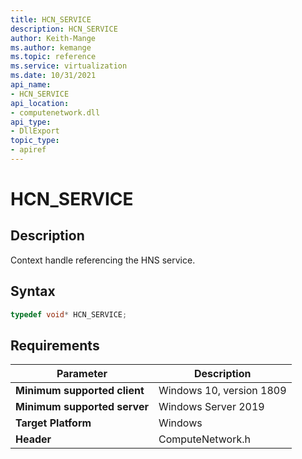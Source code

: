 ```yaml
---
title: HCN_SERVICE
description: HCN_SERVICE
author: Keith-Mange
ms.author: kemange
ms.topic: reference
ms.service: virtualization
ms.date: 10/31/2021
api_name:
- HCN_SERVICE
api_location:
- computenetwork.dll
api_type:
- DllExport
topic_type:
- apiref
---
```

# HCN\_SERVICE

## Description

Context handle referencing the HNS service.


## Syntax

```cpp
typedef void* HCN_SERVICE;
```


## Requirements

|Parameter|Description|
|---|---|
| **Minimum supported client** | Windows 10, version 1809 |
| **Minimum supported server** | Windows Server 2019 |
| **Target Platform** | Windows |
| **Header** | ComputeNetwork.h |

